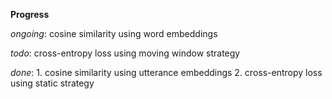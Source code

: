 **Progress**

  _ongoing_: cosine similarity using word embeddings
  
  _todo_: 
    cross-entropy loss using moving window strategy
  
  _done_: 
    1. cosine similarity using utterance embeddings
    2. cross-entropy loss using static strategy

